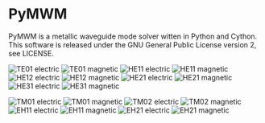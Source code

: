 # PyMWM
PyMWM is a metallic waveguide mode solver witten in Python and Cython.  
This software is released under the GNU General Public License version 2,
see LICENSE.

![TE01 electric](https://github.com/mnishida/PyMWM/images/TE01_electric.png)
![TE01 magnetic](https://github.com/mnishida/PyMWM/images/TE01_magnetic.png)
![HE11 electric](https://github.com/mnishida/PyMWM/images/HE11_electric.png)
![HE11 magnetic](https://github.com/mnishida/PyMWM/images/HE11_magnetic.png)
![HE12 electric](https://github.com/mnishida/PyMWM/images/HE12_electric.png)
![HE12 magnetic](https://github.com/mnishida/PyMWM/images/HE12_magnetic.png)
![HE21 electric](https://github.com/mnishida/PyMWM/images/HE21_electric.png)
![HE21 magnetic](https://github.com/mnishida/PyMWM/images/HE21_magnetic.png)
![HE31 electric](https://github.com/mnishida/PyMWM/images/HE31_electric.png)
![HE31 magnetic](https://github.com/mnishida/PyMWM/images/HE31_magnetic.png)

![TM01 electric](https://github.com/mnishida/PyMWM/images/TM01_electric.png)
![TM01 magnetic](https://github.com/mnishida/PyMWM/images/TM01_magnetic.png)
![TM02 electric](https://github.com/mnishida/PyMWM/images/TM02_electric.png)
![TM02 magnetic](https://github.com/mnishida/PyMWM/images/TM02_magnetic.png)
![EH11 electric](https://github.com/mnishida/PyMWM/images/EH11_electric.png)
![EH11 magnetic](https://github.com/mnishida/PyMWM/images/EH11_magnetic.png)
![EH21 electric](https://github.com/mnishida/PyMWM/images/EH21_electric.png)
![EH21 magnetic](https://github.com/mnishida/PyMWM/images/EH21_magnetic.png)
